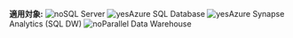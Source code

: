 <Token>**適用対象:** ![no](media/no.png)SQL Server ![yes](media/yes.png)Azure SQL Database ![yes](media/yes.png)Azure Synapse Analytics (SQL DW) ![no](media/no.png)Parallel Data Warehouse </Token>

